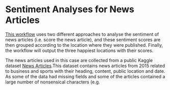 # Sentiment Analyses for News Articles

[This workflow](./analysis_sentiment.py) uses two different approaches to analyse the sentiment of news articles (i.e. score the news article), and these sentiment scores are then grouped according to the location where they were published. Finally, the workflow will output the three happiest locations with their scores. 

The news articles used in this case are collected from a public Kaggle dataset [News Articles](https://www.kaggle.com/datasets/asad1m9a9h6mood/news-articles).This dataset contains news articles from 2015 related to business and sports with their heading, content, public location and date. As some of the data had missing fields and some of the articles contained a large number of nonsensical characters (e.g. <script>, `<br/>`), a Python script was developed for the project to pre-process the data. 

The first PE, "Read Articles", reads articles from an input file and then extracts the article content line by line. Every time a line is read and parsed, one data is generated and sent to two downstream PEs. PE "Sentiment AFINN" calculate the news article’s sentiment score by [AFINN lexicon](./AFINN-111.txt). PE "Tokenisation WD" and "Sentiment SWN3" tokenise the news article content and then calculate the sentiment score using the [SWN3](SentiWordNet_3.0.0_20130122.txt) lexicon. After that, data from both branches go to their respective "Find State" - "Happy State" - "Top 3 Happiest" PE chain. The three PEs find the location of each data, group the received data by location and finally display the three happiest (highest scoring) locations and their scores. The number of instances of the PE "Happy State" in the "SWN3" branch is set to 3 in order to reflect the stateful character.


## Requirements

Activate the conda python 3.10+ enviroment. If you had not created one, follow the [README instructions](https://github.com/StreamingFlow/d4py/tree/main).

```
conda activate py310
```
***Atention!!:** This workflow is a **statefull** workflow!! So only the **fixed workload mappings** and **hybrid** mapping could be used to run this workflow.

## Known Issues

1. Using the Multiprocessing mapping in a MacOS you might have a problem the `simple_logger`. See bellow:

```
File "/Users/...../anaconda3/envs/py310/lib/python3.10/multiprocessing/spawn.py", line 126, in _main
    self = reduction.pickle.load(from_parent)
AttributeError: 'TestProducer' object has no attribute 'simple_logger'
```

In order to fix that, we recommend to use our [Docker image](https://github.com/StreamingFlow/d4py/tree/main) to create a container.

2. You might have to use the following command to install mpi in your MacOS laptop:
```
conda install -c conda-forge mpi4py mpich
```

3. In some enviroments, you might need these flags for the mpi mapping: --allow-run-as-root --oversubscribe

## Preparation of data

In order to run this workflow, you must first prepare the article data needed for the test. We collect some article data from http://aaa.com and saved as "Articles.csv" in this repository. Before running the test, you must first run "clean.py" in this directory to clean the data. 

```shell
$ pip install pandas
$ python clean.py Articles.csv
``` 

## Install NLTK packets

```shell
  $ pip install nltk numpy 
  $ python
  >>> import nltk
  >>> nltk.download('averaged_perceptron_tagger')

``` 

## Run the workflow with different mappings

### Simple mapping

```shell
python -m dispel4py.new.processor simple analysis_sentiment -d '{"read":[{"input":"Articles_cleaned.csv"}]}'
```

OR

```shell
dispel4py simple analysis_sentiment -d '{"read":[{"input":"Articles_cleaned.csv"}]}'

### Fixed MPI mapping
```shell
mpiexec -n 13 dispel4py mpi analysis_sentiment.py -d '{"read":[{"input":"Articles_cleaned.csv"}]}' -n 13
```

```shell
mpiexec -n 13 python -m dispel4py.new.processor dispel4py.new.mpi_process analysis_sentiment.py -d '{"read":[{"input":"Articles_cleaned.csv"}]}' -n 13 
```

### Multi mapping

```
python -m dispel4py.new.processor multi  analysis_sentiment -n 13 -d '{"read":[{"input":"Articles_cleaned.csv"}]}' 
``` 
OR 

``` 
dispel4py multi  analysis_sentiment -n 13  -d '{"read":[{"input":"Articles_cleaned.csv"}]}' 
``` 


### Hybrid Redis

You need REDIS server running in a tab: 

```shell
conda activate py37_d4p
redis server
```

In another tab you can do the following run: 

```
python -m dispel4py.new.processor hybrid_redis analysis_sentiment -n 13  -d '{"read":[{"input":"Articles_cleaned.csv"}]}' 
``` 
OR
``` 
dispel4py hybrid_redis analysis_sentiment -n 13  -d '{"read":[{"input":"Articles_cleaned.csv"}]}' 
``` 

